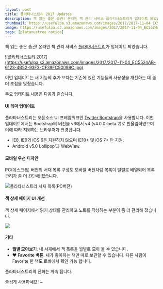 ```yaml
---
layout: post
title: 플라타너스트리 2017 Updates
description: 책 읽는 좋은 습관! 온라인 책 관리 서비스 플라타너스트리가 업데이트 되었습니다.
thumbnail: https://usefulpa.s3.amazonaws.com/images/2017/2017-11-04_EC5524AB-6123-4B52-93F3-CF39FC50098C.jpg
image: https://usefulpa.s3.amazonaws.com/images/2017/2017-11-04_EC5524AB-6123-4B52-93F3-CF39FC50098C.jpg
tags: [platanustree notice]
---
```


책 읽는 좋은 습관! 온라인 책 관리 서비스 [플라타너스트리](https://platanustree.com)가 업데이트 되었습니다. 

<a href="https://platanustree.com/" target="_blank">
![플라타너스트리 2017](https://usefulpa.s3.amazonaws.com/images/2017/2017-11-04_EC5524AB-6123-4B52-93F3-CF39FC50098C.jpg)
</a>

이번 업데이트는 새 기능의 추가 보다는 기존에 있던 기능들의 사용성을 개선하는 데 좀 더 초점을 맞췄습니다.

주요 업데이트 내용은 다음과 같습니다.

#### UI 테마 업데이트

플라타너스트리는 오픈소스 UI 프레임워크인 [Twitter Bootstrap](https://getbootstrap.com/)을 사용합니다. 이번 업데이트에서는 Bootstrap의 버전을 v3에서 v4 (v4.0.0-beta.2)로 판올림하였으며 이에 따라 지원하는 브라우저가 변경됩니다.

- IE8, IE9와 iOS 6은 지원하지 않으며 IE10+ 및 iOS 7+ 만 지원.
- Android v5.0 Lollipop’과 WebView.  

#### 모바일 우선 디자인

PC(데스크톱) 버전의 서재 목록 구성도 모바일 버전처럼 목록이 일렬로 배열되어 목록 관리가 좀 더 간단해 졌습니다.

![플라타너스트리 서재 목록(PC버전)](https://usefulpa.s3.amazonaws.com/images/2017/2017-11-04_5B23BBAE-B613-4A34-89CA-8B032A96CFCD.jpg)

#### 책 상세 페이지 UI 개선

책 상세 페이지에서 읽기 상태를 관리하고 노트를 작성하는 부분이 좀 더 편리해 졌습니다.

![](https://usefulpa.s3.amazonaws.com/images/2017/2017-11-04_C0D33C82-3EDE-4BFA-A0AA-756ADCFB05CF.jpg)

#### 기타

- **월별 모아보기**.  내 서재에서 책 목록을 월별로 모아 볼 수 있습니다.
- **❤️ Favorite 버튼**. 내가 좋아하는 책만 따로 보관할 수 있습니다. 다른 사람이 Favorite 한 책도 로비에서 확인 가능 합니다.

플라타너스트리의 진화는 계속 됩니다.

즐겁게 사용하세요! ~ 

<br>
